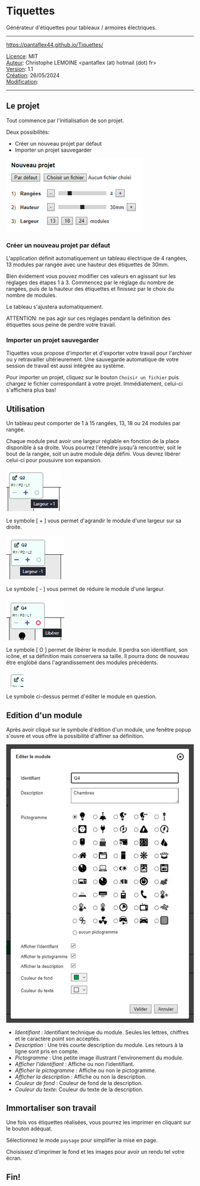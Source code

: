 # Tiquettes

Générateur d'étiquettes pour tableaux / armoires électriques.

---

https://pantaflex44.github.io/Tiquettes/


<u>Licence</u>: MIT<br />
<u>Auteur</u>: Christophe LEMOINE <pantaflex (at) hotmail (dot) fr><br />
<u>Version</u>: 1.1<br />
<u>Création</u>: 26/05/2024<br />
<u>Modification</u>: <br />

---

## Le projet

Tout commence par l'initialisation de son projet.

Deux possibilités:

- Créer un nouveau projet par défaut
- Importer un projet sauvegarder


![Nouveau projet](_new_project.png)

### Créer un nouveau projet par défaut

L'application définit automatiquement un tableau électrique de 4 rangées, 13 modules par rangée avec une hauteur des étiquettes de 30mm.

Bien évidement vous pouvez modifier ces valeurs en agissant sur les réglages des étapes 1 à 3. Commencez par le réglage du nombre de rangées, puis de la hauteur des étiquettes et finissez par le choix du nombre de modules.

Le tableau s'ajustera automatiquement.

ATTENTION: ne pas agir sur ces réglages pendant la définition des étiquettes sous peine de perdre votre travail.

### Importer un projet sauvegarder

Tiquettes vous propose d'importer et d'exporter votre travail pour l'archiver ou y retravailler ultérieurement. Une sauvegarde automatique de votre session de travail est aussi intégrée au système.

Pour importer un projet, cliquez sur le bouton ```Choisir un fichier``` puis chargez le fichier correspondant à votre projet. Immédiatement, celui-ci s'affichera plus bas!

## Utilisation

Un tableau peut comporter de 1 à 15 rangées, 13, 18 ou 24 modules par rangée.

Chaque module peut avoir une largeur réglable en fonction de la place disponible à sa droite. Vous pourrez l'étendre jusqu'à rencontrer, soit le bout de la rangée, soit un autre module déja défini. Vous devrez libérer celui-ci pour pousuivre son expansion.

![Agrandir](_grow.png)

Le symbole [ + ] vous permet d'agrandir le module d'une largeur sur sa droite.

![Réduire](_shrink.png)

Le symbole [ - ] vous permet de réduire le module d'une largeur.

![Libérer](_free.png)

Le symbole [ O ] permet de libérer le module. Il perdra son identifiant, son icône, et sa définition mais conservera sa taille. Il pourra donc de nouveau être englobé dans l'agrandissement des modules précédents.

![Editer](_edit.png)

Le symbole ci-dessus permet d'éditer le module en question.

## Edition d'un module

Après avoir cliqué sur le symbole d'édition d'un module, une fenêtre popup s'ouvre et vous offre la possibilité d'affiner sa définition.

![Edition d'un module](_popup.png)

- *Identifiant* : Identifiant technique du module. Seules les lettres, chiffres et le caractère point son acceptés.
- *Description* : Une très courte description du module. Les retours à la ligne sont pris en compte.
- *Pictogramme* : Une petite image illustrant l'environement du module.
- *Afficher l'identifiant* : Affiche ou non l'identifiant.
- *Afficher le pictogramme* : Affiche ou non le pictogramme.
- *Afficher la description* : Affiche ou non la description.
- *Couleur de fond* : Couleur de fond de la description.
- *Couleur du texte*: Couleur du texte de la description.

## Immortaliser son travail

Une fois vos étiquettes réalisées, vous pourrez les imprimer en cliquant sur le bouton adéquat.

Sélectionnez le mode ```paysage``` pour simplifier la mise en page.

Choisissez d'imprimer le fond et les images pour avoir un rendu tel votre écran.

## Fin!